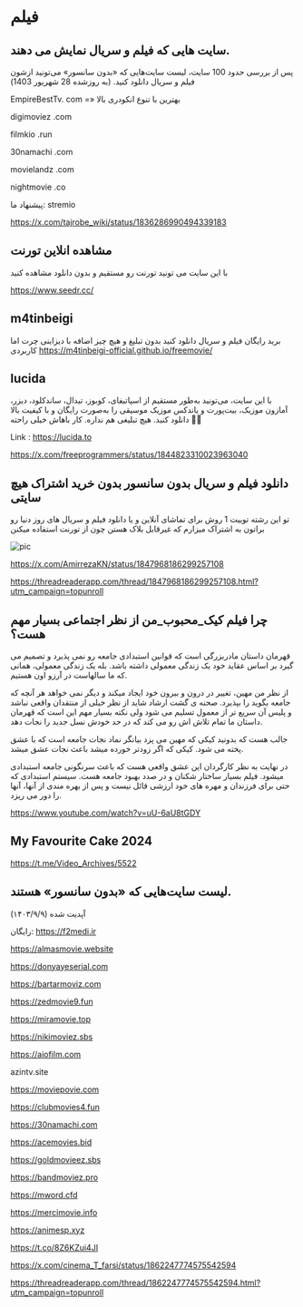# فیلم

## سایت هایی که فیلم و سریال نمایش می دهند.

پس از بررسی حدود 100 سایت، لیست سایت‌هایی که «بدون سانسور» می‌تونید ازشون فیلم و سریال دانلود کنید. (به روزشده 28 شهریور 1403)

EmpireBestTv. com =» بهترین با تنوع انکودری بالا

digimoviez .com

filmkio .run

30namachi .com

movielandz .com

nightmovie .co

پیشنهاد ما:
stremio

https://x.com/tajrobe_wiki/status/1836286990494339183


## مشاهده انلاین تورنت

با این سایت می تونید تورنت رو مستقیم و بدون دانلود مشاهده کنید

https://www.seedr.cc/


## m4tinbeigi

برید رایگان فیلم و سریال دانلود کنید
بدون تبلیغ و هیچ چیز اضافه
با دیزاینی چرت اما کاربردی
https://m4tinbeigi-official.github.io/freemovie/



## lucida

با این سایت، می‌تونید به‌طور مستقیم از اسپاتیفای، کوبوز، تیدال، ساندکلود، دیزر، آمازون موزیک، بیت‌پورت و یاندکس موزیک موسیقی را به‌صورت رایگان و با کیفیت بالا دانلود کنید. هیچ تبلیغی هم نداره.
 کار باهاش خیلی راحته 🧑‍💻

Link :
https://lucida.to

https://x.com/freeprogrammers/status/1844823310023963040


## دانلود فیلم و سریال بدون سانسور بدون خرید اشتراک هیچ سایتی

تو این رشته توییت 1 روش برای تماشای آنلاین و یا دانلود فیلم و سریال های روز دنیا رو براتون به اشتراک میزارم که غیرقابل بلاک هستن چون از تورنت استفاده میکنن

![pic](https://pbs.twimg.com/media/GaVI1BRWsAATDLA?format=jpg&name=small)

https://x.com/AmirrezaKN/status/1847968186299257108

https://threadreaderapp.com/thread/1847968186299257108.html?utm_campaign=topunroll


## چرا فیلم کیک_محبوب_من از نظر اجتماعی بسیار مهم هست؟

قهرمان داستان مادربزرگی است که قوانین استبدادی جامعه رو نمی پذیرد و تصمیم می گیرد بر اساس عقاید خود یک زندگی معمولی داشته باشد. بله یک زندگی معمولی، همانی که ما سالهاست در آرزو اون هستیم.

از نظر من مهین، تغییر در درون و بیرون خود ایجاد میکند و دیگر نمی خواهد هر آنچه که جامعه بگوید را بپذیرد. صحنه ی گشت ارشاد شاید از نظر خیلی از منتقدان واقعی نباشد و پلیس آن سریع تر از معمول تسلیم می شود ولی نکته بسیار مهم این است که قهرمان داستان ما تمام تلاش اش رو می کند که در حد خودش نسل جدید را نجات دهد.

جالب هست که بدونید کیکی که مهین می پزد بیانگر نماد نجات جامعه است که با عشق پخته می شود. کیکی که اگر زودتر خورده میشد باعث نجات عشق میشد.

در نهایت به نظر کارگردان این عشق واقعی هست که باعث سرنگونی جامعه استبدادی میشود. فیلم بسیار ساختار شکنان و در صدد بهبود جامعه هست. سیستم استبدادی که حتی برای فرزندان و مهره های خود ارزشی قائل نیست و پس از بهره مندی از آنها، آنها را دور می ریزد.

https://www.youtube.com/watch?v=uU-6aU8tGDY

## My Favourite Cake 2024

https://t.me/Video_Archives/5522


## لیست سایت‌هایی که «بدون سانسور» هستند.
(۱۴۰۳/۹/۹) آپدیت شده 

رایگان:
https://f2medi.ir

https://almasmovie.website

https://donyayeserial.com

https://bartarmoviz.com

https://zedmovie9.fun

https://miramovie.top

https://nikimoviez.sbs

https://aiofilm.com

azintv.site

https://moviepovie.com

https://clubmovies4.fun

https://30namachi.com

https://acemovies.bid

https://goldmovieez.sbs

https://bandmoviez.pro

https://mword.cfd

https://mercimovie.info

https://animesp.xyz

https://t.co/8Z6KZui4JI

https://x.com/cinema_T_farsi/status/1862247774575542594

https://threadreaderapp.com/thread/1862247774575542594.html?utm_campaign=topunroll